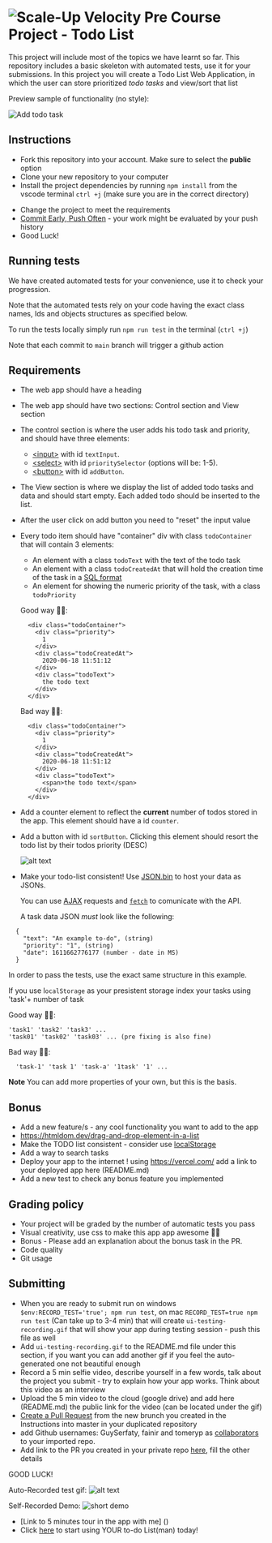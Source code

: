 # ![Scale-Up Velocity](./readme-files/logo-main.png) Pre Course Project - Todo List

This project will include most of the topics we have learnt so far.
This repository includes a basic skeleton with automated tests, use it for your submissions.
In this project you will create a Todo List Web Application, in which the user can store prioritized _todo tasks_ and view/sort that list

Preview sample of functionality (no style):

![Add todo task](./readme-files/basic-todo.gif)

## Instructions

- Fork this repository into your account. Make sure to select the **public** option
- Clone your new repository to your computer
- Install the project dependencies by running `npm install` from the vscode terminal `ctrl +j` (make sure you are in the correct directory) 
<!-- - [Create new branch](https://docs.github.com/en/desktop/contributing-and-collaborating-using-github-desktop/managing-branches) -->
- Change the project to meet the requirements
- [Commit Early, Push Often](https://www.worklytics.co/commit-early-push-often/) - your work might be evaluated by your push history
- Good Luck!

## Running tests

We have created automated tests for your convenience, use it to check your progression.

Note that the automated tests rely on your code having the exact class names, Ids and objects structures as specified below.

To run the tests locally simply run `npm run test` in the terminal (`ctrl +j`)

Note that each commit to `main` branch will trigger a github action 

## Requirements

- The web app should have a heading
- The web app should have two sections: Control section and View section
- The control section is where the user adds his todo task and priority, and should have three elements:
  - [\<input\>](https://developer.mozilla.org/en-US/docs/Web/HTML/Element/input) with id `textInput`.
  - [\<select\>](https://developer.mozilla.org/en-US/docs/Web/HTML/Element/select) with id `prioritySelector` (options will be: 1-5).
  - [\<button\>](https://developer.mozilla.org/en-US/docs/Web/HTML/Element/button) with id `addButton`.
- The View section is where we display the list of added todo tasks and data and should start empty. Each added todo should be inserted to the list.
- After the user click on add button you need to "reset" the input value
- Every todo item should have "container" div with class `todoContainer` that will contain 3 elements:

  - An element with a class `todoText` with the text of the todo task
  - An element with a class `todoCreatedAt` that will hold the creation time of the task in a [SQL format](https://www.w3schools.com/sql/sql_dates.asp#:~:text=SQL%20Date%20Data%20Types&text=DATE%20%2D%20format%20YYYY%2DMM%2D,YEAR%20%2D%20format%20YYYY%20or%20YY)
  - An element for showing the numeric priority of the task, with a class `todoPriority`

  Good way 👍🏿:

  ```
    <div class="todoContainer">
      <div class="priority">
        1
      </div>
      <div class="todoCreatedAt">
        2020-06-18 11:51:12
      </div>
      <div class="todoText">
        the todo text
      </div>
    </div>
  ```

  Bad way 👎🏿:

  ```
    <div class="todoContainer">
      <div class="priority">
        1
      </div>
      <div class="todoCreatedAt">
        2020-06-18 11:51:12
      </div>
      <div class="todoText">
        <span>the todo text</span>
      </div>
    </div>
  ```

- Add a counter element to reflect the **current** number of todos stored in the app. This element should have a id `counter`.

- Add a button with id `sortButton`. Clicking this element should resort the todo list by their todos priority (DESC)

  ![alt text](./readme-files/todo-bonus.gif)

- Make your todo-list consistent! Use [JSON.bin](https://jsonbin.io/) to host your data as JSONs.

  You can use [AJAX](https://www.w3schools.com/js/js_ajax_intro.asp) requests and [`fetch`](https://developer.mozilla.org/en-US/docs/Web/API/Fetch_API/Using_Fetch) to comunicate with the API.

  A task data JSON _must_ look like the following:

```
  {
    "text": "An example to-do", (string)
    "priority": "1", (string)
    "date": 1611662776177 (number - date in MS)
  }
```

In order to pass the tests, use the exact same structure in this example.

If you use l`ocalStorage` as your presistent storage index your tasks using 'task'+ number of task

Good way 👍🏿:

```
'task1' 'task2' 'task3' ...
'task01' 'task02' 'task03' ... (pre fixing is also fine)
```

Bad way 👎🏿:

```
  'task-1' 'task 1' 'task-a' '1task' '1' ...
```

**Note** You can add more properties of your own, but this is the basis.

## Bonus

- Add a new feature/s - any cool functionality you want to add to the app
- https://htmldom.dev/drag-and-drop-element-in-a-list
- Make the TODO list consistent - consider use [localStorage](https://developer.mozilla.org/en-US/docs/Web/API/Window/localStorage)
- Add a way to search tasks
- Deploy your app to the internet ! using https://vercel.com/ add a link to your deployed app here (README.md)
- Add a new test to check any bonus feature you implemented

## Grading policy

- Your project will be graded by the number of automatic tests you pass
- Visual creativity, use css to make this app app awesome 💅🏿
- Bonus - Please add an explanation about the bonus task in the PR.
- Code quality <!-- variable names, comments, function names? -->
- Git usage <!-- commit messages -->

## Submitting

- When you are ready to submit run on windows `$env:RECORD_TEST='true'; npm run test`, on mac `RECORD_TEST=true npm run test` (Can take up to 3-4 min) that will create `ui-testing-recording.gif` that will show your app during testing session - push this file as well
- Add `ui-testing-recording.gif` to the README.md file under this section, if you want you can add another gif if you feel the auto-generated one not beautiful enough
- Record a 5 min selfie video, describe yourself in a few words, talk about the project you submit - try to explain how your app works. Think about this video as an interview
- Upload the 5 min video to the cloud (google drive) and add here (README.md) the public link for the video (can be located under the gif)
- [Create a Pull Request](https://docs.github.com/en/github/collaborating-with-issues-and-pull-requests/creating-a-pull-request) from the new brunch you created in the Instructions into master in your duplicated repository
- add Github usernames: GuySerfaty, fainir and tomeryp as [collaborators](https://docs.github.com/en/github/setting-up-and-managing-your-github-user-account/inviting-collaborators-to-a-personal-repository) to your imported repo.
- Add link to the PR you created in your private repo [here](https://docs.google.com/spreadsheets/d/1P9_YDGqIqmV10fvTmIXc_AGV0_ycI2aBFo2h5zprUMI/edit#gid=1903529310), fill the other details

GOOD LUCK!

Auto-Recorded test gif:
![alt text](readme-files/ui-testing-recording.gif)

Self-Recorded Demo:
![short demo](readme-files/to-do-Listman-demo2.gif)

- [Link to 5 minutes tour in the app with me] ()
- Click [here](https://to-do-listman-git-editable.listguy.vercel.app/) to start using YOUR to-do List(man) today!
